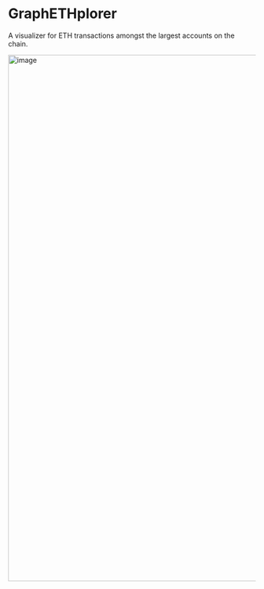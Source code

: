# GraphETHplorer

A visualizer for ETH transactions amongst the largest accounts on the chain. 

<img width="1071" alt="image" src="https://github.com/froothacks/the-subgraph/assets/12927474/92af827f-416c-417e-bf79-ccda098af086">
